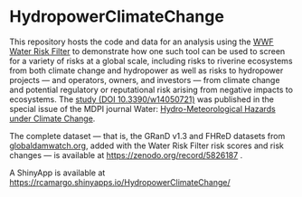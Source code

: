 # HydropowerClimateChange
This repository hosts the code and data for an analysis using the [WWF Water Risk Filter][wrf_homepage] to demonstrate how one such tool can be used to screen for a variety of risks at a global scale, including risks to riverine ecosystems from both climate change and hydropower as well as risks to hydropower projects — and operators, owners, and investors — from climate change and potential regulatory or reputational risk arising from negative impacts to ecosystems. The [study (DOI 10.3390/w14050721)][study] was published in the special issue of the MDPI journal Water: [Hydro-Meteorological Hazards under Climate Change][journal].

The complete dataset — that is, the GRanD v1.3 and FHReD datasets from [globaldamwatch.org][gdw], added with the Water Risk Filter risk scores and risk changes — is available at https://zenodo.org/record/5826187 .

A ShinyApp is available at https://rcamargo.shinyapps.io/HydropowerClimateChange/


[wrf_homepage]: http://waterriskfilter.org/
[study]: https://www.mdpi.com/2073-4441/14/5/721/htm
[journal]: https://www.mdpi.com/journal/water/special_issues/hydrometeorological_hazards
[gdw]: http://globaldamwatch.org/
